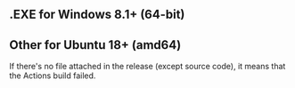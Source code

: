 ## .EXE for Windows 8.1+ (64-bit)

## Other for Ubuntu 18+ (amd64)

If there's no file attached in the release (except source code), it means that the Actions build failed.
